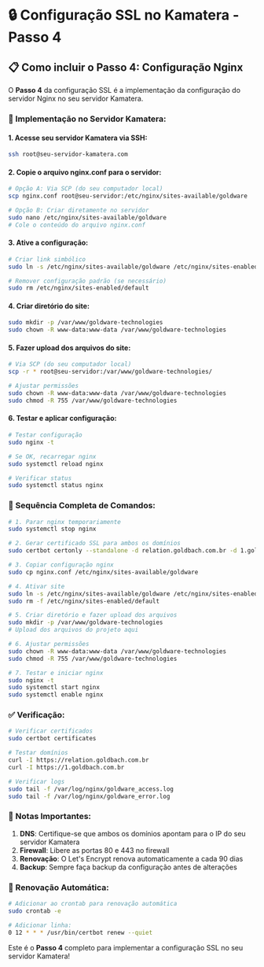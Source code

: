 # 🔒 Configuração SSL no Kamatera - Passo 4

## 📋 Como incluir o Passo 4: Configuração Nginx

O **Passo 4** da configuração SSL é a implementação da configuração do servidor Nginx no seu servidor Kamatera.

### 🚀 Implementação no Servidor Kamatera:

#### 1. **Acesse seu servidor Kamatera via SSH:**
```bash
ssh root@seu-servidor-kamatera.com
```

#### 2. **Copie o arquivo nginx.conf para o servidor:**
```bash
# Opção A: Via SCP (do seu computador local)
scp nginx.conf root@seu-servidor:/etc/nginx/sites-available/goldware

# Opção B: Criar diretamente no servidor
sudo nano /etc/nginx/sites-available/goldware
# Cole o conteúdo do arquivo nginx.conf
```

#### 3. **Ative a configuração:**
```bash
# Criar link simbólico
sudo ln -s /etc/nginx/sites-available/goldware /etc/nginx/sites-enabled/

# Remover configuração padrão (se necessário)
sudo rm /etc/nginx/sites-enabled/default
```

#### 4. **Criar diretório do site:**
```bash
sudo mkdir -p /var/www/goldware-technologies
sudo chown -R www-data:www-data /var/www/goldware-technologies
```

#### 5. **Fazer upload dos arquivos do site:**
```bash
# Via SCP (do seu computador local)
scp -r * root@seu-servidor:/var/www/goldware-technologies/

# Ajustar permissões
sudo chown -R www-data:www-data /var/www/goldware-technologies
sudo chmod -R 755 /var/www/goldware-technologies
```

#### 6. **Testar e aplicar configuração:**
```bash
# Testar configuração
sudo nginx -t

# Se OK, recarregar nginx
sudo systemctl reload nginx

# Verificar status
sudo systemctl status nginx
```

### 🔧 Sequência Completa de Comandos:

```bash
# 1. Parar nginx temporariamente
sudo systemctl stop nginx

# 2. Gerar certificado SSL para ambos os domínios
sudo certbot certonly --standalone -d relation.goldbach.com.br -d 1.goldbach.com.br

# 3. Copiar configuração nginx
sudo cp nginx.conf /etc/nginx/sites-available/goldware

# 4. Ativar site
sudo ln -s /etc/nginx/sites-available/goldware /etc/nginx/sites-enabled/
sudo rm -f /etc/nginx/sites-enabled/default

# 5. Criar diretório e fazer upload dos arquivos
sudo mkdir -p /var/www/goldware-technologies
# Upload dos arquivos do projeto aqui

# 6. Ajustar permissões
sudo chown -R www-data:www-data /var/www/goldware-technologies
sudo chmod -R 755 /var/www/goldware-technologies

# 7. Testar e iniciar nginx
sudo nginx -t
sudo systemctl start nginx
sudo systemctl enable nginx
```

### ✅ Verificação:

```bash
# Verificar certificados
sudo certbot certificates

# Testar domínios
curl -I https://relation.goldbach.com.br
curl -I https://1.goldbach.com.br

# Verificar logs
sudo tail -f /var/log/nginx/goldware_access.log
sudo tail -f /var/log/nginx/goldware_error.log
```

### 📝 Notas Importantes:

1. **DNS**: Certifique-se que ambos os domínios apontam para o IP do seu servidor Kamatera
2. **Firewall**: Libere as portas 80 e 443 no firewall
3. **Renovação**: O Let's Encrypt renova automaticamente a cada 90 dias
4. **Backup**: Sempre faça backup da configuração antes de alterações

### 🔄 Renovação Automática:

```bash
# Adicionar ao crontab para renovação automática
sudo crontab -e

# Adicionar linha:
0 12 * * * /usr/bin/certbot renew --quiet
```

Este é o **Passo 4** completo para implementar a configuração SSL no seu servidor Kamatera!